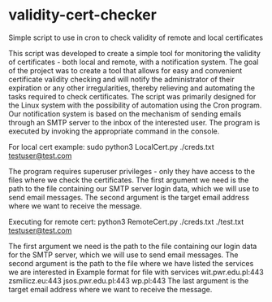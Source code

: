 # validity-cert-checker
Simple script to use in cron to check validity of remote and local certificates

This script was developed to create a simple tool for monitoring the validity of certificates - both local and remote, with a notification system. The goal of the project was to create a tool that allows for easy and convenient certificate validity checking and will notify the administrator of their expiration or any other irregularities, thereby relieving and automating the tasks required to check certificates. The script was primarily designed for the Linux system with the possibility of automation using the Cron program. Our notification system is based on the mechanism of sending emails through an SMTP server to the inbox of the interested user. The program is executed by invoking the appropriate command in the console.

For local cert example:
sudo python3 LocalCert.py ./creds.txt testuser@test.com

The program requires superuser privileges - only they have access to the files where we check the certificates. The first argument we need is the path to the file containing our SMTP server login data, which we will use to send email messages. The second argument is the target email address where we want to receive the message.

Executing for remote cert:
python3 RemoteCert.py ./creds.txt ./test.txt testuser@test.com

The first argument we need is the path to the file containing our login data for the SMTP server, which we will use to send email messages. The second argument is the path to the file where we have listed the services we are interested in 
Example format for file with services
wit.pwr.edu.pl:443
zsmilicz.eu:443
jsos.pwr.edu.pl:443
wp.pl:443
The last argument is the target email address where we want to receive the message.

